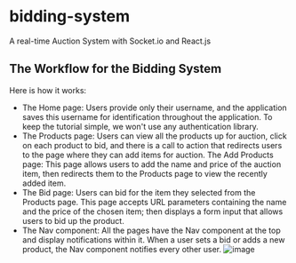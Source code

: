 # bidding-system
 A real-time Auction System with Socket.io and React.js
 
 ## The Workflow for the Bidding System
Here is how it works:
- The Home page: Users provide only their username, and the application saves this username for identification throughout the application. To keep the tutorial simple, we won't use any authentication library.
- The Products page: Users can view all the products up for auction, click on each product to bid, and there is a call to action that redirects users to the page where they can add items for auction.
The Add Products page: This page allows users to add the name and price of the auction item, then redirects them to the Products page to view the recently added item.
- The Bid page: Users can bid for the item they selected from the Products page. This page accepts URL parameters containing the name and the price of the chosen item; then displays a form input that allows users to bid up the product.
- The Nav component: All the pages have the Nav component at the top and display notifications within it. When a user sets a bid or adds a new product, the Nav component notifies every other user.
![image](https://user-images.githubusercontent.com/73438491/183315378-60f40b46-1b3a-42db-b674-9c49a96522ad.png)

